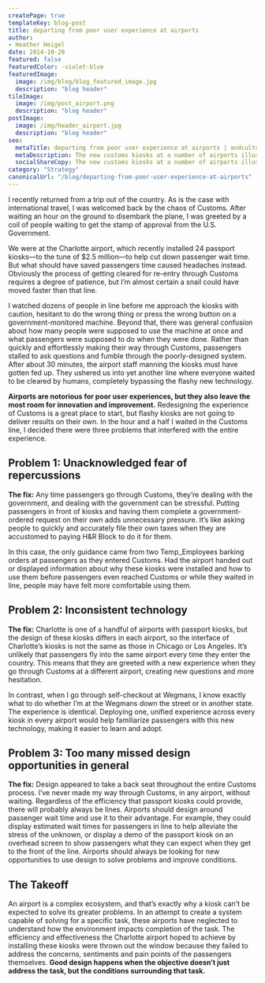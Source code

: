 ```yaml
---
createPage: true
templateKey: blog-post
title: departing from poor user experience at airports
author:
- Heather Heigel
date: 2014-10-20
featured: false
featuredColor: -violet-blue
featuredImage:
  image: /img/blog/blog_featured_image.jpg
  description: "blog header"
tileImage:
  image: /img/post_airport.png
  description: "blog header"
postImage:
  image: /img/header_airport.jpg
  description: "blog header"
seo:
  metaTitle: departing from poor user experience at airports | andculture
  metaDescription: The new customs kiosks at a number of airports illustrate that both the task and conditions must be considered in order for good user experience to result.
  socialShareCopy: The new customs kiosks at a number of airports illustrate that both the task and conditions must be considered in order for good user experience to result.
category: "Strategy"
canonicalUrl: "/blog/departing-from-poor-user-experience-at-airports"
---
```

I recently returned from a trip out of the country. As is the case with international travel, I was welcomed back by the chaos of Customs. After waiting an hour on the ground to disembark the plane, I was greeted by a coil of people waiting to get the stamp of approval from the U.S. Government.

We were at the Charlotte airport, which recently installed 24 passport kiosks—to the tune of $2.5 million—to help cut down passenger wait time. But what should have saved passengers time caused headaches instead. Obviously the process of getting cleared for re-entry through Customs requires a degree of patience, but I’m almost certain a snail could have moved faster than that line.

I watched dozens of people in line before me approach the kiosks with caution, hesitant to do the wrong thing or press the wrong button on a government-monitored machine. Beyond that, there was general confusion about how many people were supposed to use the machine at once and what passengers were supposed to do when they were done. Rather than quickly and effortlessly making their way through Customs, passengers stalled to ask questions and fumble through the poorly-designed system. After about 30 minutes, the airport staff manning the kiosks must have gotten fed up. They ushered us into yet another line where everyone waited to be cleared by humans, completely bypassing the flashy new technology.

**Airports are notorious for poor user experiences, but they also leave the most room for innovation and improvement.** Redesigning the experience of Customs is a great place to start, but flashy kiosks are not going to deliver results on their own. In the hour and a half I waited in the Customs line, I decided there were three problems that interfered with the entire experience.

## Problem 1: Unacknowledged fear of repercussions
**The fix:** Any time passengers go through Customs, they’re dealing with the government, and dealing with the government can be stressful. Putting passengers in front of kiosks and having them complete a government-ordered request on their own adds unnecessary pressure. It’s like asking people to quickly and accurately file their own taxes when they are accustomed to paying H&R Block to do it for them.

In this case, the only guidance came from two Temp_Employees barking orders at passengers as they entered Customs. Had the airport handed out or displayed information about why these kiosks were installed and how to use them before passengers even reached Customs or while they waited in line, people may have felt more comfortable using them.

## Problem 2: Inconsistent technology
**The fix:** Charlotte is one of a handful of airports with passport kiosks, but the design of these kiosks differs in each airport, so the interface of Charlotte’s kiosks is not the same as those in Chicago or Los Angeles. It’s unlikely that passengers fly into the same airport every time they enter the country. This means that they are greeted with a new experience when they go through Customs at a different airport, creating new questions and more hesitation.

In contrast, when I go through self-checkout at Wegmans, I know exactly what to do whether I’m at the Wegmans down the street or in another state. The experience is identical. Deploying one, unified experience across every kiosk in every airport would help familiarize passengers with this new technology, making it easier to learn and adopt.

## Problem 3: Too many missed design opportunities in general
**The fix:** Design appeared to take a back seat throughout the entire Customs process. I’ve never made my way through Customs, in any airport, without waiting. Regardless of the efficiency that passport kiosks could provide, there will probably always be lines. Airports should design around passenger wait time and use it to their advantage. For example, they could display estimated wait times for passengers in line to help alleviate the stress of the unknown, or display a demo of the passport kiosk on an overhead screen to show passengers what they can expect when they get to the front of the line. Airports should always be looking for new opportunities to use design to solve problems and improve conditions.

## The Takeoff
An airport is a complex ecosystem, and that’s exactly why a kiosk can’t be expected to solve its greater problems. In an attempt to create a system capable of solving for a specific task, these airports have neglected to understand how the environment impacts completion of the task. The efficiency and effectiveness the Charlotte airport hoped to achieve by installing these kiosks were thrown out the window because they failed to address the concerns, sentiments and pain points of the passengers themselves. **Good design happens when the objective doesn’t just address the task, but the conditions surrounding that task.**